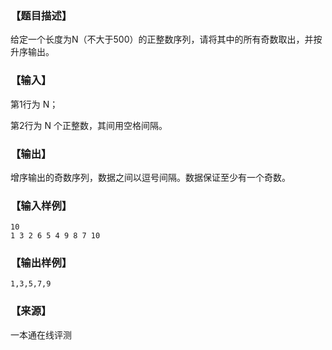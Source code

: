 ### 【题目描述】

给定一个长度为N（不大于500）的正整数序列，请将其中的所有奇数取出，并按升序输出。

### 【输入】

第1行为 N；

第2行为 N 个正整数，其间用空格间隔。

### 【输出】

增序输出的奇数序列，数据之间以逗号间隔。数据保证至少有一个奇数。

### 【输入样例】

```
10
1 3 2 6 5 4 9 8 7 10

```

### 【输出样例】

```
1,3,5,7,9
```


 ### 【来源】

 一本通在线评测 